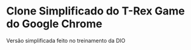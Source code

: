 # Clone Simplificado do T-Rex Game do Google Chrome
<p>Versão simplificada feito no treinamento da DIO</p>